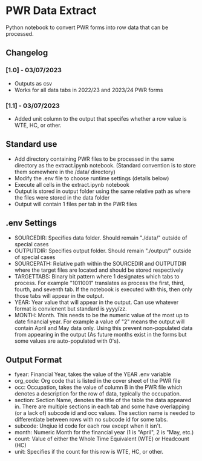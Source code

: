 # PWR Data Extract

Python notebook to convert PWR forms into row data that can be processed.

## Changelog

### [1.0] - 03/07/2023

- Outputs as csv
- Works for all data tabs in 2022/23 and 2023/24 PWR forms

### [1.1] - 03/07/2023

- Added unit column to the output that specifes whether a row value is WTE, HC, or other.

## Standard use

- Add directory containing PWR files to be processed in the same directory as the extract.ipynb notebook. (Standard convention is to store them somewhere in the /data/ directory)
- Modify the .env file to choose runtime settings (details below)
- Execute all cells in the extract.ipynb notebook
- Output is stored in output folder using the same relative path as where the files were stored in the data folder
- Output will contain 1 files per tab in the PWR files

## .env Settings

- SOURCEDIR: Specifies data folder. Should remain "./data/" outside of special cases
- OUTPUTDIR: Specifies output folder. Should remain "./output/" outside of special cases
- SOURCEPATH: Relative path within the SOURCEDIR and OUTPUTDIR where the target files are located and should be stored respectively
- TARGETTABS: Binary bit pattern where 1 designates which tabs to process. For example "1011001" translates as process the first, third, fourth, and seventh tab. If the notebook is executed with this, then only those tabs will appear in the output.
- YEAR: Year value that will appear in the output. Can use whatever format is convienent but standard is yyyy/zz.
- MONTH: Month. This needs to be the numeric value of the most up to date financial year. For example a value of "2" means the output will contain April and May data only. Using this prevent non-populated data from appearing in the output (As future months exist in the forms but some values are auto-populated with 0's).

## Output Format
- fyear: Financial Year, takes the value of the YEAR .env variable
- org_code: Org code that is listed in the cover sheet of the PWR file
- occ: Occupation, takes the value of column B in the PWR file which denotes a description for the row of data, typically the occupation.
- section: Section Name, denotes the title of the table the data appeared in. There are multiple sections in each tab and some have overlapping (or a lack of) subcode id and occ values. The section name is needed to differentiate between rows with no subcode id for some tabs.
- subcode: Unqiue id code for each row except when it isn't.
- month: Numeric Month for the financial year (1 is "April", 2 is "May, etc.)
- count: Value of either the Whole Time Equivalent (WTE) or Headcount (HC)
- unit: Specifies if the count for this row is WTE, HC, or other.